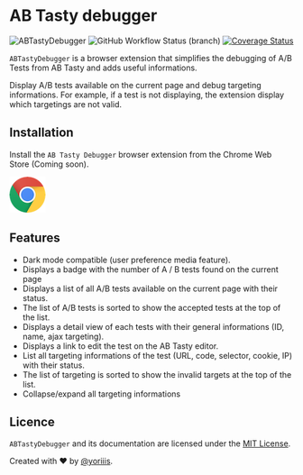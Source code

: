 # AB Tasty debugger

![ABTastyDebugger](https://img.shields.io/badge/abtasty--debugger-v1.0.0-009CB2.svg?style=for-the-badge) ![GitHub Workflow Status (branch)](https://img.shields.io/github/workflow/status/yoriiis/abtasty-debugger/Build/master?style=for-the-badge) [![Coverage Status](https://img.shields.io/coveralls/github/yoriiis/abtasty-debugger?style=for-the-badge)](https://coveralls.io/github/yoriiis/abtasty-debugger?branch=master)

`ABTastyDebugger` is a browser extension that simplifies the debugging of A/B Tests from AB Tasty and adds useful informations.

Display A/B tests available on the current page and debug targeting informations. For example, if a test is not displaying, the extension display which targetings are not valid.

## Installation

Install the `AB Tasty Debugger` browser extension from the Chrome Web Store (Coming soon).

![Chrome](assets/images/chrome.png 'Chrome')

## Features

- Dark mode compatible (user preference media feature).
- Displays a badge with the number of A / B tests found on the current page
- Displays a list of all A/B tests available on the current page with their status.
- The list of A/B tests is sorted to show the accepted tests at the top of the list.
- Displays a detail view of each tests with their general informations (ID, name, ajax targeting).
- Displays a link to edit the test on the AB Tasty editor.
- List all targeting informations of the test (URL, code, selector, cookie, IP) with their status.
- The list of targeting is sorted to show the invalid targets at the top of the list.
- Collapse/expand all targeting informations

## Licence

`ABTastyDebugger` and its documentation are licensed under the [MIT License](http://opensource.org/licenses/MIT).

Created with ♥ by [@yoriiis](http://github.com/yoriiis).
